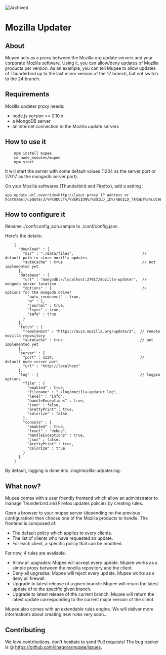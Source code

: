 ![Archived](https://img.shields.io/badge/Current_Status-archived-blue?style=flat)

Mozilla Updater
===============

About
-----

Mupee acts as a proxy between the Mozilla.org update servers and your corporate Mozilla software. Using it, you can
allow/deny updates of Mozilla products per version. As an example, you can tell Mupee to allow
updates of Thunderbird up to the last minor version of the 17 branch, but not switch to the 24 branch.

Requirements
------------

Mozilla updater proxy needs:

- node.js version >= 0.10.x
- a MongoDB server
- an internet connection to the Mozilla update servers

How to use it
-------------

        npm install mupee
        cd node_modules/mupee
        npm start

It will start the server with some default values (1234 as the server port or 27017 as the mongodb server port).

On your Mozilla softwares (Thunderbird and Firefox), add a setting :

    app.update.url.override=http://[your proxy IP address or hostname]/update/3/%PRODUCT%/%VERSION%/%BUILD_ID%/%BUILD_TARGET%/%LOCALE%/%CHANNEL%/%OS_VERSION%/%DISTRIBUTION%/%DISTRIBUTION_VERSION%/update.xml

How to configure it
-------------------

Rename ./conf/config.json.sample to ./conf/config.json.

Here's the details:

        {
          "download" : {
            "dir" : "./data/files",                               // default path to store mozilla updates.
            "autoCache" : true                                    // not implemented yet
          },
          "database" : {
            "url" : "mongodb://localhost:27017/mozilla-updater",  // mongodb server location
            "options" : {                                         // options for the mongodb driver
              "auto_reconnect" : true,
              "w" : 1,
              "journal" : true,
              "fsync" : true,
              "safe" : true
            }
          },
          "fetch" : {
            "remoteHost" : "https://aus3.mozilla.org/update/3",  // remote mozilla repository
            "autoCache" : true                                   // not implemented yet
          },
          "server" : {
            "port" : 1234,                                       // default node server port
            "url" : "http://localhost"
          },
          "log" : {                                              // loggin options
            "file" : {
              "enabled" : true,
              "filename" : "./log/mozilla-updater.log",
              "level" : "info",
              "handleExceptions" : true,
              "json" : false,
              "prettyPrint" : true,
              "colorize" : false
            },
            "console" : {
              "enabled" : true,
              "level" : "debug",
              "handleExceptions" : true,
              "json" : false,
              "prettyPrint" : true,
              "colorize" : true
            }
          }
        }

By default, logging is done into ./log/mozilla-udpater.log.

What now?
---------

Mupee comes with a user friendly frontend which allow an administrator to manage Thunderbird and Firefox updates policies
by creating rules.

Open a browser to your mupee server (depending on the previous configuration) then choose one of the Mozilla products to handle.
The frontend is composed of:

- The default policy which applies to every clients.
- The list of clients who have requested an update.
- For each client, a specific policy that can be modified.

For now, 4 rules are available:

- Allow all upgrades: Mupee will accept every update. Mupee works as a simple proxy between the mozilla repository and the client.
- Deny all upgrades: Mupee will reject every update. Mupee works as a deny all firewall.
- Upgrade to latest release of a given branch: Mupee will return the latest update of to the specific given branch.
- Upgrade to latest release of the current branch: Mupee will return the latest update corresponding to the current major version of the client.

Mupee also comes with an extendable rules engine. We will deliver more informations about creating new rules very soon...

Contributing
------------

We love contributions, don't hesitate to send Pull requests!
The bug tracker is @ https://github.com/linagora/mupee/issues.

